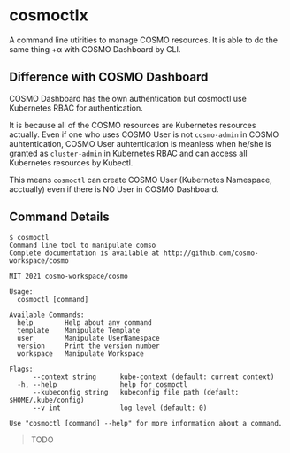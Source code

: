 # cosmoctlx

A command line utirities to manage COSMO resources.
It is able to do the same thing +α with COSMO Dashboard by CLI.

## Difference with COSMO Dashboard 
COSMO Dashboard has the own authentication but cosmoctl use Kubernetes RBAC for authentication.

It is because all of the COSMO resources are Kubernetes resources actually.
Even if one who uses COSMO User is not `cosmo-admin` in COSMO auhtentication,  COSMO User auhtentication is meanless when he/she is granted as `cluster-admin` in Kubernetes RBAC and can access all Kubernetes resources by Kubectl.

This means `cosmoctl` can create COSMO User (Kubernetes Namespace, acctually) even if there is NO User in COSMO Dashboard.

## Command Details

```
$ cosmoctl
Command line tool to manipulate comso
Complete documentation is available at http://github.com/cosmo-workspace/cosmo

MIT 2021 cosmo-workspace/cosmo

Usage:
  cosmoctl [command]

Available Commands:
  help        Help about any command
  template    Manipulate Template
  user        Manipulate UserNamespace
  version     Print the version number
  workspace   Manipulate Workspace

Flags:
      --context string      kube-context (default: current context)
  -h, --help                help for cosmoctl
      --kubeconfig string   kubeconfig file path (default: $HOME/.kube/config)
      --v int               log level (default: 0)

Use "cosmoctl [command] --help" for more information about a command.
```

>TODO
